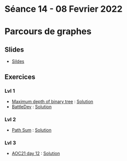 # Séance 14 - 08 Fevrier 2022
# Parcours de graphes
## Slides

  - [Sildes](Cours14-BFS_DFS.pdf)

## Exercices
### Lvl 1

  - [Maximum depth of binary tree](https://leetcode.com/problems/maximum-depth-of-binary-tree/) : [Solution](depthBinaryTree.py)
  - [BattleDev](https://www.isograd-testingservices.com/FR/solutions-challenges-de-code?cts_id=70#) : [Solution](BD_11_2020_Ex3.py)

### Lvl 2

  - [Path Sum](https://leetcode.com/problems/path-sum/) : [Solution](pathSum.py)

### Lvl 3

  - [AOC21 day 12](https://adventofcode.com/2021/day/12) : [Solution](AOC21_12.py)
